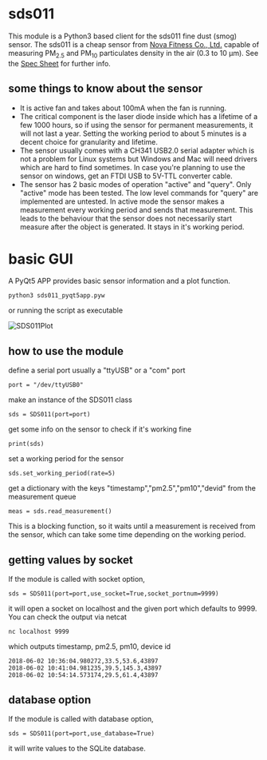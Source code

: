 # sds011

This module is a Python3 based client for the sds011 fine dust (smog) sensor.
The sds011 is a cheap sensor from [Nova Fitness Co., Ltd.](https://www.inovafitness.com) capable of measuring PM<sub>2.5</sub> and PM<sub>10</sub> particulates density in the air (0.3 to 10 μm).
See the [Spec Sheet](https://cdn.sparkfun.com/assets/parts/1/2/2/7/5/Laser_Dust_Sensor_Control_Protocol_V1.3.pdf) for further info.

## some things to know about the sensor

* It is active fan and takes about 100mA when the fan is running.
* The critical component is the laser diode inside which has a lifetime of a few 1000 hours, so if using the sensor for permanent measurements, it will not last a year. 
  Setting the working period to about 5 minutes is a decent choice for granularity and lifetime.
* The sensor usually comes with a CH341 USB2.0 serial adapter which is not a problem for Linux systems but Windows and Mac will need drivers which are hard to find sometimes.
  In case you're planning to use the sensor on windows, get an FTDI USB to 5V-TTL converter cable.
* The sensor has 2 basic modes of operation "active" and "query".
  Only "active" mode has been tested. The low level commands for "query" are implemented are untested.
  In active mode the sensor makes a measurement every working period and sends that measurement.
  This leads to the behaviour that the sensor does not necessarily start measure after the object is generated. It stays in it's working period.

# basic GUI

A PyQt5 APP provides basic sensor information and a plot function.

```
python3 sds011_pyqt5app.pyw
```
or running the script as executable

![SDS011Plot](resources/sds011_plot.png)



## how to use the module

define a serial port usually a "ttyUSB" or a "com" port
```
port = "/dev/ttyUSB0"
```
make an instance of the SDS011 class
```
sds = SDS011(port=port)
```
get some info on the sensor to check if it's working fine
```
print(sds)
```
set a working period for the sensor 
```
sds.set_working_period(rate=5)
```
get a dictionary with the keys "timestamp","pm2.5","pm10","devid" from the measurement queue
```
meas = sds.read_measurement()
```
This is a blocking function, so it waits until a measurement is received from the sensor, which can take some time depending on the working period. 

## getting values by socket

If the module is called with socket option,
```
sds = SDS011(port=port,use_socket=True,socket_portnum=9999)

```
it will open a socket on localhost and the given port which defaults to 9999.
You can check the output via netcat
```
nc localhost 9999
```
which outputs timestamp, pm2.5, pm10, device id
```
2018-06-02 10:36:04.980272,33.5,53.6,43897
2018-06-02 10:41:04.981235,39.5,145.3,43897
2018-06-02 10:54:14.573174,29.5,61.4,43897
```

## database option
If the module is called with database option,
```
sds = SDS011(port=port,use_database=True)
```
it will write values to the SQLite database.
